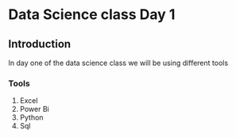 # Data Science class Day 1

## Introduction

In day one of the data science class we will be using different tools

### Tools
1. Excel
2. Power Bi
3. Python
4. Sql
